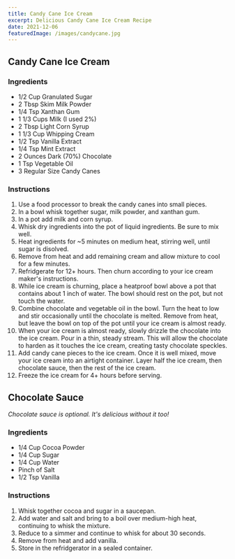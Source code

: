 ```yaml
---
title: Candy Cane Ice Cream
excerpt: Delicious Candy Cane Ice Cream Recipe
date: 2021-12-06
featuredImage: /images/candycane.jpg
---
```


## Candy Cane Ice Cream

### Ingredients

- 1/2 Cup Granulated Sugar
- 2 Tbsp Skim Milk Powder
- 1/4 Tsp Xanthan Gum
- 1 1/3 Cups Milk (I used 2%)
- 2 Tbsp Light Corn Syrup
- 1 1/3 Cup Whipping Cream
- 1/2 Tsp Vanilla Extract
- 1/4 Tsp Mint Extract
- 2 Ounces Dark (70%) Chocolate
- 1 Tsp Vegetable Oil
- 3 Regular Size Candy Canes

### Instructions

1. Use a food processor to break the candy canes into small pieces.
2. In a bowl whisk together sugar, milk powder, and xanthan gum.
3. In a pot add milk and corn syrup.
4. Whisk dry ingredients into the pot of liquid ingredients. Be sure to mix well.
5. Heat ingredients for ~5 minutes on medium heat, stirring well, until sugar is disolved.
6. Remove from heat and add remaining cream and allow mixture to cool for a few minutes.
7. Refridgerate for 12+ hours. Then churn according to your ice cream maker's instructions.
8. While ice cream is churning, place a heatproof bowl above a pot that contains about 1 inch of water. The bowl should rest on the pot, but not touch the water.
9. Combine chocolate and vegetable oil in the bowl. Turn the heat to low and stir occasionally until the chocolate is melted. Remove from heat, but leave the bowl on top of the pot until your ice cream is almost ready.
10. When your ice cream is almost ready, slowly drizzle the chocolate into the ice cream. Pour in a thin, steady stream. This will allow the chocolate to harden as it touches the ice cream, creating tasty chocolate speckles.
11. Add candy cane pieces to the ice cream. Once it is well mixed, move your ice cream into an airtight container. Layer half the ice cream, then chocolate sauce, then the rest of the ice cream.
12. Freeze the ice cream for 4+ hours before serving.

## Chocolate Sauce

_Chocolate sauce is optional. It's delicious without it too!_

### Ingredients

- 1/4 Cup Cocoa Powder
- 1/4 Cup Sugar
- 1/4 Cup Water
- Pinch of Salt
- 1/2 Tsp Vanilla

### Instructions

1. Whisk together cocoa and sugar in a saucepan.
2. Add water and salt and bring to a boil over medium-high heat, continuing to whisk the mixture.
3. Reduce to a simmer and continue to whisk for about 30 seconds.
4. Remove from heat and add vanilla.
5. Store in the refridgerator in a sealed container.
